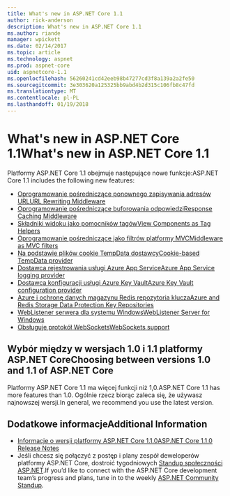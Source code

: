 ```yaml
---
title: What's new in ASP.NET Core 1.1
author: rick-anderson
description: What's new in ASP.NET Core 1.1
ms.author: riande
manager: wpickett
ms.date: 02/14/2017
ms.topic: article
ms.technology: aspnet
ms.prod: aspnet-core
uid: aspnetcore-1.1
ms.openlocfilehash: 56260241cd42eeb98b47277cd3f8a139a2a2fe50
ms.sourcegitcommit: 3e303620a125325bb9abd4b2d315c106fb8c47fd
ms.translationtype: MT
ms.contentlocale: pl-PL
ms.lasthandoff: 01/19/2018
---
```

# <a name="whats-new-in-aspnet-core-11"></a><span data-ttu-id="fe643-103">What's new in ASP.NET Core 1.1</span><span class="sxs-lookup"><span data-stu-id="fe643-103">What's new in ASP.NET Core 1.1</span></span>

<span data-ttu-id="fe643-104">Platformy ASP.NET Core 1.1 obejmuje następujące nowe funkcje:</span><span class="sxs-lookup"><span data-stu-id="fe643-104">ASP.NET Core 1.1 includes the following new features:</span></span>

- [<span data-ttu-id="fe643-105">Oprogramowanie pośredniczące ponownego zapisywania adresów URL</span><span class="sxs-lookup"><span data-stu-id="fe643-105">URL Rewriting Middleware</span></span>](xref:fundamentals/url-rewriting)
- [<span data-ttu-id="fe643-106">Oprogramowanie pośredniczące buforowania odpowiedzi</span><span class="sxs-lookup"><span data-stu-id="fe643-106">Response Caching Middleware</span></span>](xref:performance/caching/middleware)
- [<span data-ttu-id="fe643-107">Składniki widoku jako pomocników tagów</span><span class="sxs-lookup"><span data-stu-id="fe643-107">View Components as Tag Helpers</span></span>](xref:mvc/views/view-components#invoking-a-view-component-as-a-tag-helper)
- [<span data-ttu-id="fe643-108">Oprogramowanie pośredniczące jako filtrów platformy MVC</span><span class="sxs-lookup"><span data-stu-id="fe643-108">Middleware as MVC filters</span></span>](xref:mvc/controllers/filters#using-middleware-in-the-filter-pipeline)
- [<span data-ttu-id="fe643-109">Na podstawie plików cookie TempData dostawcy</span><span class="sxs-lookup"><span data-stu-id="fe643-109">Cookie-based TempData provider</span></span>](xref:fundamentals/app-state#tempdata)
- [<span data-ttu-id="fe643-110">Dostawca rejestrowania usługi Azure App Service</span><span class="sxs-lookup"><span data-stu-id="fe643-110">Azure App Service logging provider</span></span>](xref:fundamentals/logging/index#appservice)
- [<span data-ttu-id="fe643-111">Dostawca konfiguracji usługi Azure Key Vault</span><span class="sxs-lookup"><span data-stu-id="fe643-111">Azure Key Vault configuration provider</span></span>](xref:security/key-vault-configuration)
- [<span data-ttu-id="fe643-112">Azure i ochronę danych magazynu Redis repozytoria klucza</span><span class="sxs-lookup"><span data-stu-id="fe643-112">Azure and Redis Storage Data Protection Key Repositories</span></span>](xref:security/data-protection/implementation/key-storage-providers#azure-and-redis)
- [<span data-ttu-id="fe643-113">WebListener serwera dla systemu Windows</span><span class="sxs-lookup"><span data-stu-id="fe643-113">WebListener Server for Windows</span></span>](xref:fundamentals/servers/weblistener)
- [<span data-ttu-id="fe643-114">Obsługuje protokół WebSockets</span><span class="sxs-lookup"><span data-stu-id="fe643-114">WebSockets support</span></span>](xref:fundamentals/websockets)

## <a name="choosing-between-versions-10-and-11-of-aspnet-core"></a><span data-ttu-id="fe643-115">Wybór między w wersjach 1.0 i 1.1 platformy ASP.NET Core</span><span class="sxs-lookup"><span data-stu-id="fe643-115">Choosing between versions 1.0 and 1.1 of ASP.NET Core</span></span>

<span data-ttu-id="fe643-116">Platformy ASP.NET Core 1.1 ma więcej funkcji niż 1,0.</span><span class="sxs-lookup"><span data-stu-id="fe643-116">ASP.NET Core 1.1 has more features than 1.0.</span></span> <span data-ttu-id="fe643-117">Ogólnie rzecz biorąc zaleca się, że używasz najnowszej wersji.</span><span class="sxs-lookup"><span data-stu-id="fe643-117">In general, we recommend you use the latest version.</span></span>

## <a name="additional-information"></a><span data-ttu-id="fe643-118">Dodatkowe informacje</span><span class="sxs-lookup"><span data-stu-id="fe643-118">Additional Information</span></span>

- [<span data-ttu-id="fe643-119">Informacje o wersji platformy ASP.NET Core 1.1.0</span><span class="sxs-lookup"><span data-stu-id="fe643-119">ASP.NET Core 1.1.0 Release Notes</span></span>](https://github.com/aspnet/Home/releases/tag/1.1.0)
- <span data-ttu-id="fe643-120">Jeśli chcesz się połączyć z postęp i plany zespół deweloperów platformy ASP.NET Core, dostroić tygodniowych [Standup społeczności ASP.NET](https://live.asp.net/).</span><span class="sxs-lookup"><span data-stu-id="fe643-120">If you’d like to connect with the ASP.NET Core development team’s progress and plans, tune in to the weekly [ASP.NET Community Standup](https://live.asp.net/).</span></span>
